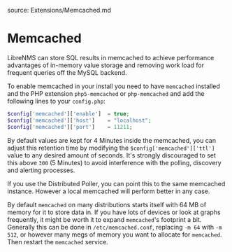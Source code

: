 source: Extensions/Memcached.md
# Memcached

LibreNMS can store SQL results in memcached to achieve performance advantages of in-memory value storage and removing work load for frequent queries off the MySQL backend.

To enable memcached in your install you need to have `memcached` installed and the PHP extension `php5-memcached` or `php-memcached` and add the following lines to your `config.php`:

```php
$config['memcached']['enable']  = true;
$config['memcached']['host']    = "localhost";
$config['memcached']['port']    = 11211;
```

By default values are kept for 4 Minutes inside the memcached, you can adjust this retention time by modifying the `$config['memcached']['ttl']` value to any desired amount of seconds.
It's strongly discouraged to set this above `300` (5 Minutes) to avoid interference with the polling, discovery and alerting processes.

If you use the Distributed Poller, you can point this to the same memcached instance. However a local memcached will perform better in any case.

By default `memcached` on many distributions starts itself with 64 MB of memory for it to store data in. If you have lots of devices or look at graphs frequently, it might be worth it to expand `memcached`'s footprint a bit. Generally this can be done in `/etc/memcached.conf`, replacing `-m 64` with `-m 512`, or however many megs of memory you want to allocate for `memcached`. Then restart the `memcached` service.
